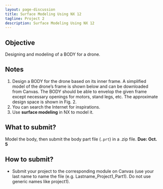 ```yaml
---
layout: page-discussion
title: Surface Modeling Using NX 12
tagline: Project 2
description: Surface Modeling Using NX 12
---
```


## Objective

Designing and modeling of a BODY for a drone.

## Notes

1. Design a BODY for the drone based on its inner frame. A simplified model of the drone’s frame is shown below and can be downloaded from Canvas. The BODY should be able to envelop the given frame except necessary openings for motors, stand legs, etc. The approximate design space is shown in Fig. 2.
2. You can search the Internet for inspirations.
3. Use **surface modeling** in NX to model it.



## What to submit?

Model the body, then submit the body part file (`.prt`) in a .zip file. **Due: Oct. 5**

## How to submit?

- Submit your project to the corresponding module on Canvas (use your last name to name the file (e.g. Lastname_Project1_Part1). Do not use generic names like project1).